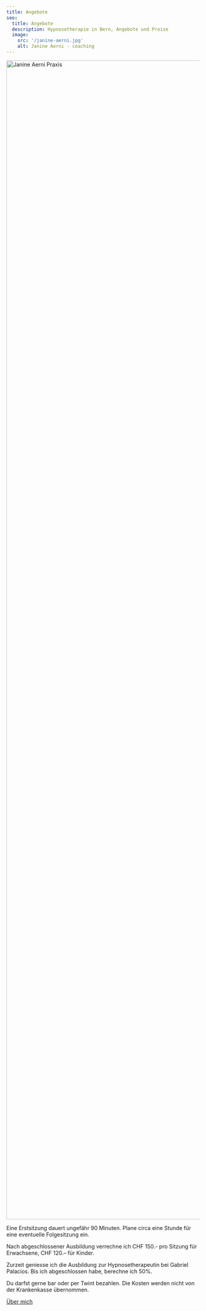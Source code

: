 ```yaml
---
title: Angebote
seo:
  title: Angebote
  description: Hypnosetherapie in Bern, Angebote und Preise
  image:
    src: '/janine-aerni.jpg'
    alt: Janine Aerni - coaching
---
```


<img
  srcset="../praxis-400w.avif 400w, ../praxis-600w.avif 600w, ../praxis-800w.avif 800w"
  sizes="(max-width: 400px) 400px, (max-width: 600px) 600px, (min-width: 601px) 800px"
  src="../praxis-800w.avif"
  alt="Janine Aerni Praxis"
  width="4032"
  height="3024"
  loading="lazy"
/>

Eine Erstsitzung dauert ungefähr 90 Minuten. Plane circa eine Stunde für eine eventuelle Folgesitzung ein.

Nach abgeschlossener Ausbildung verrechne ich CHF 150.- pro Sitzung für Erwachsene, CHF 120.– für Kinder.

Zurzeit geniesse ich die Ausbildung zur Hypnosetherapeutin bei Gabriel Palacios. Bis ich abgeschlossen habe, berechne ich 50%.

Du darfst gerne bar oder per Twint bezahlen.
Die Kosten werden nicht von der Krankenkasse übernommen.

<a
href="/janine-aerni"
class="inline-flex items-center justify-center px-6 py-3 text-base leading-tight font-bold text-red-600 bg-transparent border border-red-600 rounded-full transition hover:bg-red-600 hover:text-red-50 no-underline "
onclick="document.app.emitEvent('mouseDown', 'trigger-to-4');"> Über mich</a>
